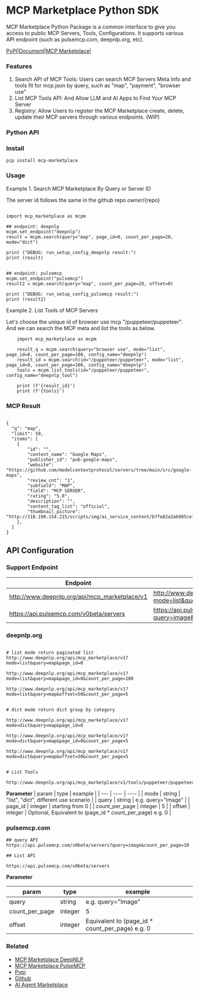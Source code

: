# MCP Marketplace Python SDK

MCP Marketplace Python Package is a common interface to give you access to public MCP Servers, Tools, Configurations. It supports various API endpoint (such as pulsemcp.com, deepnlp.org, etc).

[PyPI](https://www.pypi.org/project/mcp-marketplace)|[Document](http://www.deepnlp.org/doc/mcp_marketplace)|[MCP Marketplace](http://deepnlp.org/store/ai-agent/mcp-server)|

### Features

1. Search API of MCP Tools: Users can search MCP Servers Meta Info and tools fit for mcp.json by query, such as "map", "payment", "browser use"
2. List MCP Tools API: And Allow LLM and AI Apps to Find Your MCP Server
3. Registry: Allow Users to register the MCP Marketplace create, delete, update their MCP servers through various endpoints. (WIP)

### Python API

### Install

```
pip install mcp-marketplace

```

### Usage 

Example 1. Search MCP Marketplace By Query or Server ID

The server id follows the same in the github repo ${owner}/${repo}

```

import mcp_marketplace as mcpm

## endpoint: deepnlp
mcpm.set_endpoint("deepnlp")
result = mcpm.search(query="map", page_id=0, count_per_page=20, mode="dict")

print ("DEBUG: run_setup_config_deepnlp result:")
print (result)


## endpoint: pulsemcp
mcpm.set_endpoint("pulsemcp")
result2 = mcpm.search(query="map", count_per_page=20, offset=0)

print ("DEBUG: run_setup_config_pulsemcp result:")
print (result2)

```


Example 2. List Tools of MCP Servers 

Let's choose the unique id of browser use mcp "/puppeteer/puppeteer". And we can search the MCP meta and list the tools as below.

```
    import mcp_marketplace as mcpm
        
    result_q = mcpm.search(query="browser use", mode="list", page_id=0, count_per_page=100, config_name="deepnlp")
    result_id = mcpm.search(id="/puppeteer/puppeteer", mode="list", page_id=0, count_per_page=100, config_name="deepnlp")
    tools = mcpm.list_tools(id="/puppeteer/puppeteer", config_name="deepnlp_tool")

    print (f'{result_id}')
    print (f'{tools}')
```


### MCP Result

```

{
  "q": "map",
  "limit": 50,
  "items": [
    {
        "id": "",
        "content_name": "Google Maps",
        "publisher_id": "pub-google-maps",
        "website": "https://github.com/modelcontextprotocol/servers/tree/main/src/google-maps",
        "review_cnt": "1",
        "subfield": "MAP",
        "field": "MCP SERVER",
        "rating": "5.0",
        "description": "",
        "content_tag_list": "official",
        "thumbnail_picture": "http://118.190.154.215/scripts/img/ai_service_content/b7fe82a3ab985ce1a953f7b4ad9c5e01.jpeg"
    },    
  ]
}
```


## API Configuration

### Support Endpoint

| Endpoint | API |  Document  |
| ---- | ---- | ---- |
| http://www.deepnlp.org/api/mcp_marketplace/v1 | http://www.deepnlp.org/api/mcp_marketplace/v1?mode=list&query=map&page_id=0&count_per_page=100 | - |
| https://api.pulsemcp.com/v0beta/servers | https://api.pulsemcp.com/v0beta/servers?query=image&count_per_page=10 | https://www.pulsemcp.com/api |

### deepnlp.org


```

# list mode return paginated list
http://www.deepnlp.org/api/mcp_marketplace/v1?mode=list&query=map&page_id=0

http://www.deepnlp.org/api/mcp_marketplace/v1?mode=list&query=map&page_id=0&count_per_page=100

http://www.deepnlp.org/api/mcp_marketplace/v1?mode=list&query=map&offset=50&count_per_page=5


# dict mode return dict group by category

http://www.deepnlp.org/api/mcp_marketplace/v1?mode=dict&query=map&page_id=0

http://www.deepnlp.org/api/mcp_marketplace/v1?mode=dict&query=map&page_id=0&count_per_page=5

http://www.deepnlp.org/api/mcp_marketplace/v1?mode=dict&query=map&offset=50&count_per_page=5


# List Tools

http://www.deepnlp.org/api/mcp_marketplace/v1/tools/puppeteer/puppeteer

```


**Parameter**
| param | type | example |
| --- | ---- |  ---- | 
| mode |  string | "list", "dict", different use scenario |
| query |  string | e.g. query="Image" |
| page_id | integer | starting from 0 |
| count_per_page | integer |  5 |
| offset | integer | Optional, Equivalent to (page_id * count_per_page) e.g. 0 |



### pulsemcp.com

```
## query API
https://api.pulsemcp.com/v0beta/servers?query=image&count_per_page=10

## List API

https://api.pulsemcp.com/v0beta/servers
```

**Parameter**

| param | type | example |
| --- | ---- |  ---- | 
| query |  string | e.g. query="Image" |
| count_per_page | integer |  5 |
| offset | integer | Equivalent to (page_id * count_per_page) e.g. 0 |


### Related
- [MCP Marketplace DeepNLP](http://deepnlp.org/store/ai-agent/mcp-server)
- [MCP Marketplace PulseMCP](https://www.pulsemcp.com/)
- [Pypi](https://pypi.org/project/mcp-marketplace)
- [Github](https://github.com/AI-Agent-Hub/mcp-marketplace)
- [AI Agent Marketplace](http://www.deepnlp.org/store/ai-agent)



